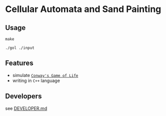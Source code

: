 # Cellular Automata and Sand Painting

## Usage

```shell
make

./gol ./input
```

## Features

- simulate [`Conway's Game of Life`](https://en.wikipedia.org/wiki/Conway%27s_Game_of_Life)
- writing in `C++` language

## Developers

see [DEVELOPER.md](DEVELOPER.md)
